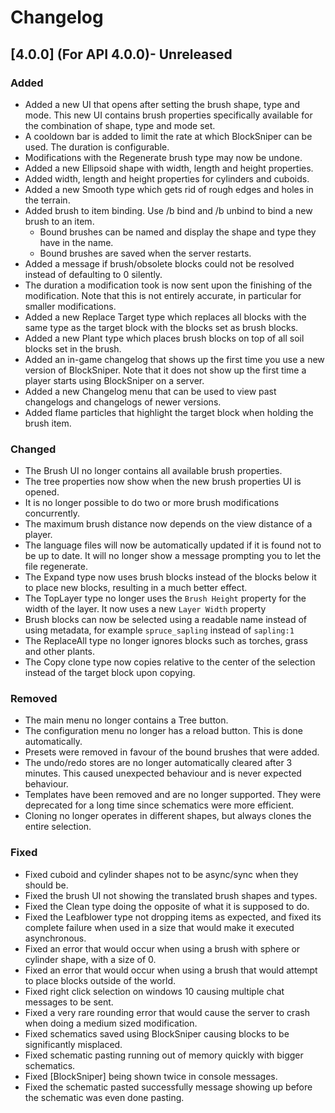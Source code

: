 # Changelog

## [4.0.0] (For API 4.0.0)- Unreleased
### Added
- Added a new UI that opens after setting the brush shape, type and mode. This new UI contains brush properties specifically available for the combination of shape, type and mode set.
- A cooldown bar is added to limit the rate at which BlockSniper can be used. The duration is configurable.
- Modifications with the Regenerate brush type may now be undone.
- Added a new Ellipsoid shape with width, length and height properties.
- Added width, length and height properties for cylinders and cuboids.
- Added a new Smooth type which gets rid of rough edges and holes in the terrain.
- Added brush to item binding. Use /b bind and /b unbind to bind a new brush to an item.
    - Bound brushes can be named and display the shape and type they have in the name.
    - Bound brushes are saved when the server restarts.
- Added a message if brush/obsolete blocks could not be resolved instead of defaulting to 0 silently.
- The duration a modification took is now sent upon the finishing of the modification. Note that this is not entirely accurate, in particular for smaller modifications.
- Added a new Replace Target type which replaces all blocks with the same type as the target block with the blocks set as brush blocks.
- Added a new Plant type which places brush blocks on top of all soil blocks set in the brush.
- Added an in-game changelog that shows up the first time you use a new version of BlockSniper. Note that it does not show up the first time a player starts using BlockSniper on a server.
- Added a new Changelog menu that can be used to view past changelogs and changelogs of newer versions.
- Added flame particles that highlight the target block when holding the brush item.

### Changed
- The Brush UI no longer contains all available brush properties.
- The tree properties now show when the new brush properties UI is opened.
- It is no longer possible to do two or more brush modifications concurrently.
- The maximum brush distance now depends on the view distance of a player.
- The language files will now be automatically updated if it is found not to be up to date. It will no longer show a message prompting you to let the file regenerate.
- The Expand type now uses brush blocks instead of the blocks below it to place new blocks, resulting in a much better effect.
- The TopLayer type no longer uses the `Brush Height` property for the width of the layer. It now uses a new `Layer Width` property
- Brush blocks can now be selected using a readable name instead of using metadata, for example `spruce_sapling` instead of `sapling:1`
- The ReplaceAll type no longer ignores blocks such as torches, grass and other plants.
- The Copy clone type now copies relative to the center of the selection instead of the target block upon copying.

### Removed
- The main menu no longer contains a Tree button.
- The configuration menu no longer has a reload button. This is done automatically.
- Presets were removed in favour of the bound brushes that were added.
- The undo/redo stores are no longer automatically cleared after 3 minutes. This caused unexpected behaviour and is never expected behaviour.
- Templates have been removed and are no longer supported. They were deprecated for a long time since schematics were more efficient.
- Cloning no longer operates in different shapes, but always clones the entire selection.

### Fixed
- Fixed cuboid and cylinder shapes not to be async/sync when they should be.
- Fixed the brush UI not showing the translated brush shapes and types.
- Fixed the Clean type doing the opposite of what it is supposed to do.
- Fixed the Leafblower type not dropping items as expected, and fixed its complete failure when used in a size that would make it executed asynchronous.
- Fixed an error that would occur when using a brush with sphere or cylinder shape, with a size of 0.
- Fixed an error that would occur when using a brush that would attempt to place blocks outside of the world.
- Fixed right click selection on windows 10 causing multiple chat messages to be sent.
- Fixed a very rare rounding error that would cause the server to crash when doing a medium sized modification.
- Fixed schematics saved using BlockSniper causing blocks to be significantly misplaced.
- Fixed schematic pasting running out of memory quickly with bigger schematics.
- Fixed [BlockSniper] being shown twice in console messages.
- Fixed the schematic pasted successfully message showing up before the schematic was even done pasting.